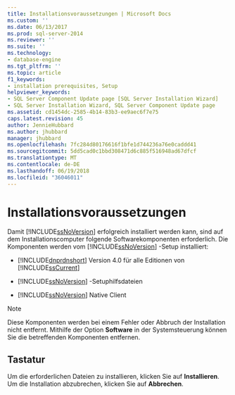 ```yaml
---
title: Installationsvoraussetzungen | Microsoft Docs
ms.custom: ''
ms.date: 06/13/2017
ms.prod: sql-server-2014
ms.reviewer: ''
ms.suite: ''
ms.technology:
- database-engine
ms.tgt_pltfrm: ''
ms.topic: article
f1_keywords:
- installation prerequisites, Setup
helpviewer_keywords:
- SQL Server Component Update page [SQL Server Installation Wizard]
- SQL Server Installation Wizard, SQL Server Component Update page
ms.assetid: cd1454dc-2585-4b14-83b3-ee9aec6f7e75
caps.latest.revision: 45
author: JennieHubbard
ms.author: jhubbard
manager: jhubbard
ms.openlocfilehash: 7fc284d80176616f1bfe1d744236a76e0caddd41
ms.sourcegitcommit: 5dd5cad0c1bbd308471d6c885f516948ad67dfcf
ms.translationtype: MT
ms.contentlocale: de-DE
ms.lasthandoff: 06/19/2018
ms.locfileid: "36046011"
---
```

# <a name="installation-prerequisites"></a>Installationsvoraussetzungen
  Damit [!INCLUDE[ssNoVersion](../../includes/ssnoversion-md.md)] erfolgreich installiert werden kann, sind auf dem Installationscomputer folgende Softwarekomponenten erforderlich. Die Komponenten werden vom [!INCLUDE[ssNoVersion](../../includes/ssnoversion-md.md)] -Setup installiert:  
  
-   [!INCLUDE[dnprdnshort](../../includes/dnprdnshort-md.md)] Version 4.0 für alle Editionen von [!INCLUDE[ssCurrent](../../includes/sscurrent-md.md)]  
  
-   [!INCLUDE[ssNoVersion](../../includes/ssnoversion-md.md)] -Setuphilfsdateien  
  
-   [!INCLUDE[ssNoVersion](../../includes/ssnoversion-md.md)] Native Client  
  
> [!NOTE]  
>  Diese Komponenten werden bei einem Fehler oder Abbruch der Installation nicht entfernt. Mithilfe der Option **Software** in der Systemsteuerung können Sie die betreffenden Komponenten entfernen.  
  
## <a name="options"></a>Tastatur  
 Um die erforderlichen Dateien zu installieren, klicken Sie auf **Installieren**. Um die Installation abzubrechen, klicken Sie auf **Abbrechen**.  
  
  